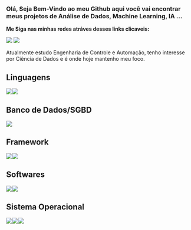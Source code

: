 ### Olá, Seja Bem-Vindo ao meu Github aqui você vai encontrar meus projetos de Análise de Dados, Machine Learning, IA ... 


**Me Siga nas minhas redes atráves desses links clicaveis:**

[<img src="https://img.shields.io/badge/linkedin-%230077B5.svg?&style=for-the-badge&logo=linkedin&logoColor=white" />](https://www.linkedin.com/in/kaiosod/) [<img src="https://img.shields.io/badge/medium-%2312100E.svg?&style=for-the-badge&logo=medium&logoColor=white" />](<https://medium.com/@kaiosod>)  


Atualmente estudo Engenharia de Controle e Automação, tenho interesse por Ciência de Dados e é onde hoje mantenho meu foco.


## **Linguagens**

<img src = "https://img.shields.io/badge/Python-14354C?style=for-the-badge&logo=python&logoColor=white" /><img src = "https://img.shields.io/badge/C-00599C?style=for-the-badge&logo=c&logoColor=white"/>

## **Banco de Dados/SGBD**

<img src = "https://img.shields.io/badge/MySQL-00000F?style=for-the-badge&logo=mysql&logoColor=white"/>

## **Framework**

<img src = "https://img.shields.io/badge/Jupyter-F37626.svg?&style=for-the-badge&logo=Jupyter&logoColor=white"/><img src = "https://img.shields.io/badge/Flask-000000?style=for-the-badge&logo=flask&logoColor=white"/>

## **Softwares**

<img src = "https://img.shields.io/badge/Google%20Sheets-34A853?style=for-the-badge&logo=google-sheets&logoColor=white"/><img src = "https://img.shields.io/badge/Microsoft_Excel-217346?style=for-the-badge&logo=microsoft-excel&logoColor=white"/>

## **Sistema Operacional** 

<img src = "https://img.shields.io/badge/Linux-FCC624?style=for-the-badge&logo=linux&logoColor=black"/><img src = "https://img.shields.io/badge/Ubuntu-E95420?style=for-the-badge&logo=ubuntu&logoColor=white"/><img src = "https://img.shields.io/badge/Windows-0078D6?style=for-the-badge&logo=windows&logoColor=white"/>

